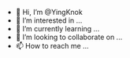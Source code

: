 - 👋 Hi, I’m @YingKnok
- 👀 I’m interested in ...
- 🌱 I’m currently learning ...
- 💞️ I’m looking to collaborate on ...
- 📫 How to reach me ...

<!---
YingKnok/YingKnok is a ✨ special ✨ repository because its `README.md` (this file) appears on your GitHub profile.
You can click the Preview link to take a look at your changes.
--->
